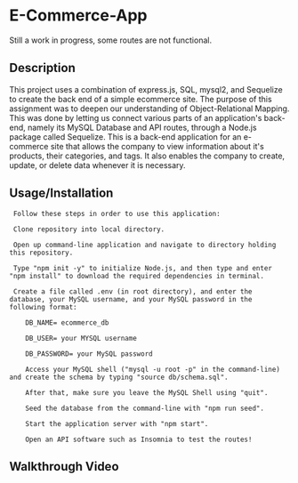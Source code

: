 # E-Commerce-App
Still a work in progress, some routes are not functional.

## Description
This project uses a combination of express.js, SQL, mysql2, and Sequelize to create the back end of a simple ecommerce site. The purpose of this assignment was to deepen our understanding of Object-Relational Mapping. This was done by letting us connect various parts of an application's back-end, namely its MySQL Database and API routes, through a Node.js package called Sequelize. This is a back-end application for an e-commerce site that allows the company to view information about it's products, their categories, and tags. It also enables the company to create, update, or delete data whenever it is necessary.

## Usage/Installation

     Follow these steps in order to use this application:
     
     Clone repository into local directory.
     
     Open up command-line application and navigate to directory holding this repository.
     
     Type "npm init -y" to initialize Node.js, and then type and enter "npm install" to download the required dependencies in terminal.

     Create a file called .env (in root directory), and enter the database, your MySQL username, and your MySQL password in the following format:

        DB_NAME= ecommerce_db

        DB_USER= your MYSQL username

        DB_PASSWORD= your MySQL password

        Access your MySQL shell ("mysql -u root -p" in the command-line) and create the schema by typing "source db/schema.sql". 
        
        After that, make sure you leave the MySQL Shell using "quit".

        Seed the database from the command-line with "npm run seed".

        Start the application server with "npm start".

        Open an API software such as Insomnia to test the routes!

## Walkthrough Video


